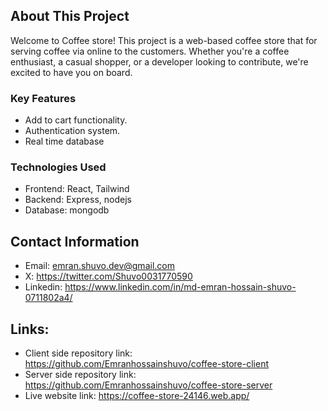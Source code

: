 ## About This Project

Welcome to Coffee store! This project is a web-based coffee store that for serving coffee via online to the customers. Whether you're a coffee enthusiast, a casual shopper, or a developer looking to contribute, we're excited to have you on board.

### Key Features

- Add to cart functionality.
- Authentication system.
- Real time database

### Technologies Used

- Frontend: React, Tailwind
- Backend: Express, nodejs
- Database: mongodb

## Contact Information
- Email: emran.shuvo.dev@gmail.com
- X: https://twitter.com/Shuvo0031770590
- Linkedin: https://www.linkedin.com/in/md-emran-hossain-shuvo-0711802a4/  

## Links:
- Client side repository link: https://github.com/Emranhossainshuvo/coffee-store-client
- Server side repository link: https://github.com/Emranhossainshuvo/coffee-store-server
- Live website link: https://coffee-store-24146.web.app/

